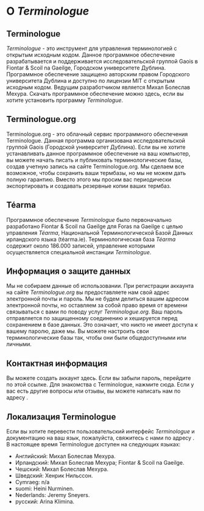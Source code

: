 # О *Terminologue*

## Terminologue

*Terminologue* \- это инструмент для управления терминологией с открытым исходным кодом. Данное программное обеспечение разрабатывается и поддерживается исследовательской группой Gaois в Fiontar & Scoil na Gaeilge, Городском университете Дублина. Программное обеспечение защищено авторским правом Городского университета Дублина и доступно по лицензии MIT с открытым исходным кодом. Ведущим разработчиком является Михал Болеслав Мехура. Скачать программное обеспечение можно здесь, если вы хотите установить программу *Terminologue*.

## Terminologue.org

Terminologue.org - это облачный сервис программного обеспечения Terminologue. Данная программа организована исследовательской группой Gaois (Городской университет Дублина). Если вы не хотите устанавливать данное программное обеспечение на ваш компьютер, вы можете начать писать и публиковать терминологические базы, создав учетную запись на сайте Terminologue.org. Мы сделаем все возможное, чтобы сохранить ваши термбазы, но мы не можем дать полную гарантию. Вместо этого мы просим вас периодически экспортировать и создавать резервные копии ваших термбаз.

## Téarma

Программное обеспечение *Terminologue* было первоначально разработано Fiontar & Scoil na Gaeilge для Foras na Gaeilge с целью управления *Téarma*, Национальной Терминологической Базой Данных ирландского языка (téarma.ie). Терминологическая база *Téarma* содержит около 186.000 записей, управление которыми осуществляется специальной инстанции *Terminologue*.

## Информация о защите данных

Мы не собираем данные об использовании. При регистрации аккаунта на сайте *Terminologue.org* вы предоставляете нам свой адрес электронной почты и пароль. Мы не будем делиться вашим адресом электронной почты, но оставляем за собой право время от времени связываться с вами по поводу услуг *Terminologue.org*. Ваш пароль отправляется по защищенному соединению и хешируется перед сохранением в базе данных. Это означает, что никто не имеет доступа к вашему паролю, даже мы. Вы можете настроить свои терминологические базы так, чтобы они были общедоступными или личными.

## Контактная информация

Вы можете создать аккаунт здесь. Если вы забыли пароль, перейдите по этой ссылке. Для знакомства с Terminologue, нажмите сюда. Если у вас есть другие вопросы или отзывы, вы можете написать нам по адресу .

## Локализация Terminologue

Если вы хотите перевести пользовательский интерфейс *Terminologue* и документацию на ваш язык, пожалуйста, свяжитесь с нами по адресу . В настоящее время Terminologue доступен на следующих языках:

- Английский: Михал Болеслав Мехура.
- Ирландский: Михал Болеслав Мехура; Fiontar & Scoil na Gaeilge.
- Чешский: Михал Болеслав Мехура.
- Шведский: Хенрик Нильссон.
- Cymraeg: n/a
- suomi: Heini Nurminen.
- Nederlands: Jeremy Sneyers.
- русский: Arina Klimina.
